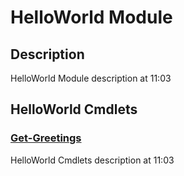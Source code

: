 ﻿---
Module Name: HelloWorld
Module Guid: 1a3333cb-0d78-4c3a-8784-26b9308c5c99
Download Help Link: https://raw.githubusercontent.com/jaekwonpark/helloworld-cmdlet-help/main/
Help Version: 0.0.0.7
Locale: en-US
---

# HelloWorld Module
## Description
HelloWorld Module description at 11:03

## HelloWorld Cmdlets
### [Get-Greetings](Get-Greetings.md)
HelloWorld Cmdlets description at 11:03

